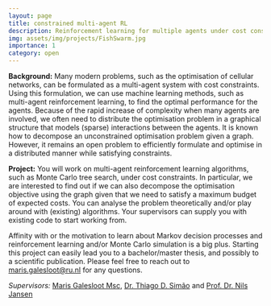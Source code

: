 ```yaml
---
layout: page
title: constrained multi-agent RL
description: Reinforcement learning for multiple agents under cost constraints
img: assets/img/projects/FishSwarm.jpg
importance: 1
category: open
---
```


**Background:** Many modern problems, such as the optimisation of cellular networks, can be formulated as a multi-agent system with cost constraints. Using this formulation, we can use machine learning methods, such as multi-agent reinforcement learning, to find the optimal performance for the agents. Because of the rapid increase of complexity when many agents are involved, we often need to distribute the optimisation problem in a graphical structure that models (sparse) interactions between the agents. It is known how to decompose an unconstrained optimisation problem given a graph. However, it remains an open problem to efficiently formulate and optimise in a distributed manner while satisfying constraints.

**Project:** You will work on multi-agent reinforcement learning algorithms, such as Monte Carlo tree search, under cost constraints. In particular, we are interested to find out if we can also decompose the optimisation objective using the graph given that we need to satisfy a maximum budget of expected costs. You can analyse the problem theoretically and/or play around with (existing) algorithms. Your supervisors can supply you with existing code to start working from.

Affinity with or the motivation to learn about Markov decision processes and reinforcement learning and/or Monte Carlo simulation is a big plus. Starting this project can easily lead you to a bachelor/master thesis, and possibly to a scientific publication. Please feel free to reach out to maris.galesloot@ru.nl for any questions.

*Supervisors:* [Maris Galesloot Msc](https://marisgg.github.io/), [Dr. Thiago D. Simão](https://tdsimao.github.io/) and [Prof. Dr. Nils Jansen](https://nilsjansen.org/)